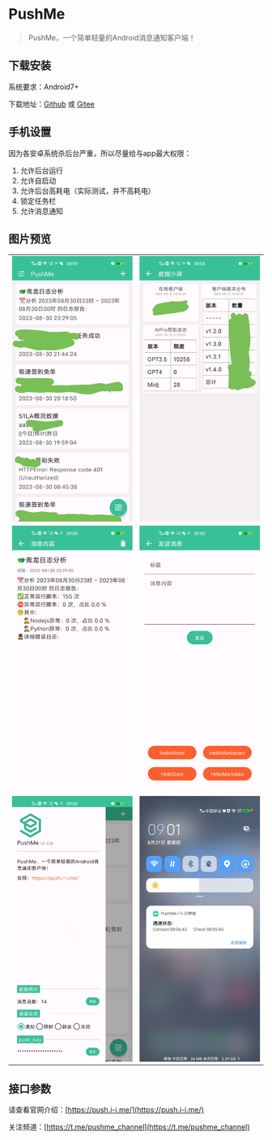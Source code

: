 # PushMe
> PushMe，一个简单轻量的Android消息通知客户端！

## 下载安装

系统要求：Android7+

下载地址：[Github](https://github.com/yafoo/pushme/releases) 或 [Gitee](https://gitee.com/yafu/pushme/releases)

## 手机设置

因为各安卓系统杀后台严重，所以尽量给与app最大权限：

1. 允许后台运行
2. 允许自启动
3. 允许后台高耗电（实际测试，并不高耗电）
4. 锁定任务栏
5. 允许消息通知

## 图片预览

|||
-|-
|![image](https://github.com/yafoo/pushme/blob/master/img/home.jpg)|![image](https://github.com/yafoo/pushme/blob/master/img/screen.jpg)|
|![image](https://github.com/yafoo/pushme/blob/master/img/message.jpg)|![image](https://github.com/yafoo/pushme/blob/master/img/send.jpg)|
|![image](https://github.com/yafoo/pushme/blob/master/img/setting.jpg)|![image](https://github.com/yafoo/pushme/blob/master/img/notification.jpg)|

## 接口参数

请查看官网介绍：[https://push.i-i.me/](https://push.i-i.me/)

关注频道：[https://t.me/pushme_channel](https://t.me/pushme_channel)